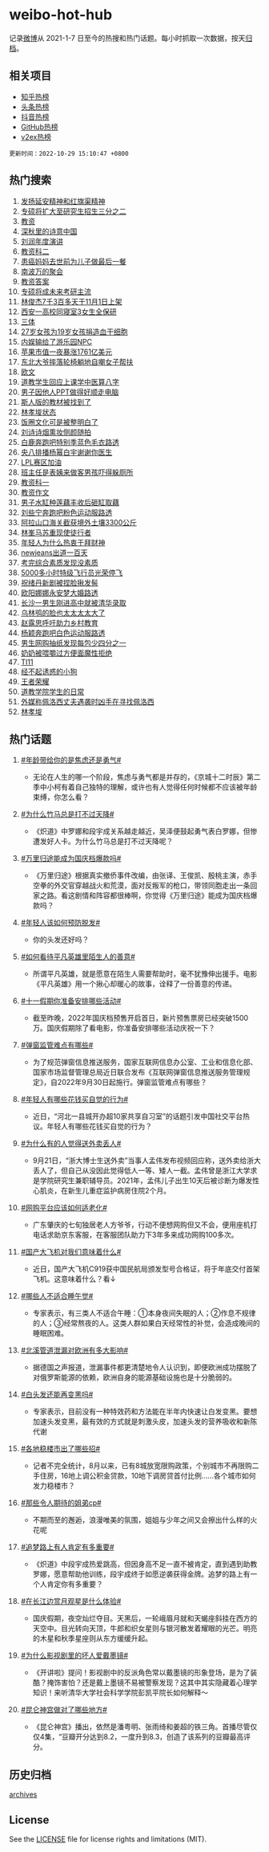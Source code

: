 # weibo-hot-hub

记录[微博](https://www.weibo.com)从 2021-1-7 日至今的热搜和热门话题。每小时抓取一次数据，按天[归档](archives)。

## 相关项目

- [知乎热榜](https://github.com/lonnyzhang423/zhihu-hot-hub)
- [头条热榜](https://github.com/lonnyzhang423/toutiao-hot-hub)
- [抖音热榜](https://github.com/lonnyzhang423/douyin-hot-hub)
- [GitHub热榜](https://github.com/lonnyzhang423/github-hot-hub)
- [v2ex热榜](https://github.com/lonnyzhang423/v2ex-hot-hub)


`更新时间：2022-10-29 15:10:47 +0800`

## 热门搜索

1. [发扬延安精神和红旗渠精神](https://m.weibo.cn/search?containerid=100103type%3D1%26t%3D10%26q%3D%23%E5%8F%91%E6%89%AC%E5%BB%B6%E5%AE%89%E7%B2%BE%E7%A5%9E%E5%92%8C%E7%BA%A2%E6%97%97%E6%B8%A0%E7%B2%BE%E7%A5%9E%23&stream_entry_id=51&isnewpage=1&extparam=seat%3D1%26pos%3D0%26c_type%3D51%26filter_type%3Drealtimehot%26cate%3D10103%26dgr%3D0%26display_time%3D1667027445%26pre_seqid%3D166702744520501617188&luicode=10000011&lfid=106003type%253D25%2526t%253D3%2526disable_hot%253D1%2526filter_type%253Drealtimehot)
1. [专硕将扩大至研究生招生三分之二](https://m.weibo.cn/search?containerid=100103type%3D1%26t%3D10%26q%3D%23%E4%B8%93%E7%A1%95%E5%B0%86%E6%89%A9%E5%A4%A7%E8%87%B3%E7%A0%94%E7%A9%B6%E7%94%9F%E6%8B%9B%E7%94%9F%E4%B8%89%E5%88%86%E4%B9%8B%E4%BA%8C%23&stream_entry_id=31&isnewpage=1&extparam=seat%3D1%26c_type%3D31%26filter_type%3Drealtimehot%26dgr%3D0%26cate%3D0%26lcate%3D5001%26pos%3D0%26q%3D%2523%25E4%25B8%2593%25E7%25A1%2595%25E5%25B0%2586%25E6%2589%25A9%25E5%25A4%25A7%25E8%2587%25B3%25E7%25A0%2594%25E7%25A9%25B6%25E7%2594%259F%25E6%258B%259B%25E7%2594%259F%25E4%25B8%2589%25E5%2588%2586%25E4%25B9%258B%25E4%25BA%258C%2523%26realpos%3D1%26flag%3D1%26band_rank%3D1%26display_time%3D1667027445%26pre_seqid%3D166702744520501617188&luicode=10000011&lfid=106003type%253D25%2526t%253D3%2526disable_hot%253D1%2526filter_type%253Drealtimehot)
1. [教资](https://m.weibo.cn/search?containerid=100103type%3D1%26t%3D10%26q%3D%23%E6%95%99%E8%B5%84%23&stream_entry_id=31&isnewpage=1&extparam=seat%3D1%26c_type%3D31%26filter_type%3Drealtimehot%26dgr%3D0%26cate%3D0%26lcate%3D5001%26pos%3D1%26q%3D%2523%25E6%2595%2599%25E8%25B5%2584%2523%26realpos%3D2%26flag%3D16%26band_rank%3D2%26display_time%3D1667027445%26pre_seqid%3D166702744520501617188&luicode=10000011&lfid=106003type%253D25%2526t%253D3%2526disable_hot%253D1%2526filter_type%253Drealtimehot)
1. [深秋里的诗意中国](https://m.weibo.cn/search?containerid=100103type%3D1%26t%3D10%26q%3D%23%E6%B7%B1%E7%A7%8B%E9%87%8C%E7%9A%84%E8%AF%97%E6%84%8F%E4%B8%AD%E5%9B%BD%23&stream_entry_id=31&isnewpage=1&extparam=seat%3D1%26c_type%3D31%26filter_type%3Drealtimehot%26dgr%3D0%26cate%3D0%26lcate%3D5001%26pos%3D2%26q%3D%2523%25E6%25B7%25B1%25E7%25A7%258B%25E9%2587%258C%25E7%259A%2584%25E8%25AF%2597%25E6%2584%258F%25E4%25B8%25AD%25E5%259B%25BD%2523%26realpos%3D3%26flag%3D1%26band_rank%3D3%26display_time%3D1667027445%26pre_seqid%3D166702744520501617188&luicode=10000011&lfid=106003type%253D25%2526t%253D3%2526disable_hot%253D1%2526filter_type%253Drealtimehot)
1. [刘润年度演讲](https://m.weibo.cn/search?containerid=100103type%3D1%26t%3D10%26q%3D%23%E5%88%98%E6%B6%A6%E5%B9%B4%E5%BA%A6%E6%BC%94%E8%AE%B2%23&stream_entry_id=31&isnewpage=1&extparam=seat%3D1%26c_type%3D31%26filter_type%3Drealtimehot%26cate%3D0%26lcate%3D5001%26adid%3D169209%26pos%3D3%26q%3D%2523%25E5%2588%2598%25E6%25B6%25A6%25E5%25B9%25B4%25E5%25BA%25A6%25E6%25BC%2594%25E8%25AE%25B2%2523%26dgr%3D0%26topic_ad%3D1%26band_rank%3D4%26display_time%3D1667027445%26pre_seqid%3D166702744520501617188&luicode=10000011&lfid=106003type%253D25%2526t%253D3%2526disable_hot%253D1%2526filter_type%253Drealtimehot)
1. [教资科二](https://m.weibo.cn/search?containerid=100103type%3D1%26t%3D10%26q%3D%E6%95%99%E8%B5%84%E7%A7%91%E4%BA%8C&stream_entry_id=31&isnewpage=1&extparam=seat%3D1%26c_type%3D31%26filter_type%3Drealtimehot%26dgr%3D0%26cate%3D0%26lcate%3D5001%26pos%3D4%26q%3D%25E6%2595%2599%25E8%25B5%2584%25E7%25A7%2591%25E4%25BA%258C%26realpos%3D4%26flag%3D1%26band_rank%3D4%26display_time%3D1667027445%26pre_seqid%3D166702744520501617188&luicode=10000011&lfid=106003type%253D25%2526t%253D3%2526disable_hot%253D1%2526filter_type%253Drealtimehot)
1. [患癌妈妈去世前为儿子做最后一餐](https://m.weibo.cn/search?containerid=100103type%3D1%26t%3D10%26q%3D%23%E6%82%A3%E7%99%8C%E5%A6%88%E5%A6%88%E5%8E%BB%E4%B8%96%E5%89%8D%E4%B8%BA%E5%84%BF%E5%AD%90%E5%81%9A%E6%9C%80%E5%90%8E%E4%B8%80%E9%A4%90%23&stream_entry_id=31&isnewpage=1&extparam=seat%3D1%26c_type%3D31%26filter_type%3Drealtimehot%26dgr%3D0%26cate%3D0%26lcate%3D5001%26pos%3D5%26q%3D%2523%25E6%2582%25A3%25E7%2599%258C%25E5%25A6%2588%25E5%25A6%2588%25E5%258E%25BB%25E4%25B8%2596%25E5%2589%258D%25E4%25B8%25BA%25E5%2584%25BF%25E5%25AD%2590%25E5%2581%259A%25E6%259C%2580%25E5%2590%258E%25E4%25B8%2580%25E9%25A4%2590%2523%26realpos%3D5%26flag%3D0%26band_rank%3D5%26display_time%3D1667027445%26pre_seqid%3D166702744520501617188&luicode=10000011&lfid=106003type%253D25%2526t%253D3%2526disable_hot%253D1%2526filter_type%253Drealtimehot)
1. [南波万的聚会](https://m.weibo.cn/search?containerid=100103type%3D1%26t%3D10%26q%3D%23%E5%8D%97%E6%B3%A2%E4%B8%87%E7%9A%84%E8%81%9A%E4%BC%9A%23&stream_entry_id=31&isnewpage=1&extparam=seat%3D1%26c_type%3D31%26filter_type%3Drealtimehot%26dgr%3D0%26cate%3D0%26lcate%3D5001%26pos%3D6%26q%3D%2523%25E5%258D%2597%25E6%25B3%25A2%25E4%25B8%2587%25E7%259A%2584%25E8%2581%259A%25E4%25BC%259A%2523%26realpos%3D6%26flag%3D16%26band_rank%3D6%26display_time%3D1667027445%26pre_seqid%3D166702744520501617188&luicode=10000011&lfid=106003type%253D25%2526t%253D3%2526disable_hot%253D1%2526filter_type%253Drealtimehot)
1. [教资答案](https://m.weibo.cn/search?containerid=100103type%3D1%26t%3D10%26q%3D%23%E6%95%99%E8%B5%84%E7%AD%94%E6%A1%88%23&stream_entry_id=31&isnewpage=1&extparam=seat%3D1%26c_type%3D31%26filter_type%3Drealtimehot%26dgr%3D0%26cate%3D0%26lcate%3D5001%26pos%3D7%26q%3D%2523%25E6%2595%2599%25E8%25B5%2584%25E7%25AD%2594%25E6%25A1%2588%2523%26realpos%3D7%26flag%3D0%26band_rank%3D7%26display_time%3D1667027445%26pre_seqid%3D166702744520501617188&luicode=10000011&lfid=106003type%253D25%2526t%253D3%2526disable_hot%253D1%2526filter_type%253Drealtimehot)
1. [专硕将成未来考研主流](https://m.weibo.cn/search?containerid=100103type%3D1%26t%3D10%26q%3D%23%E4%B8%93%E7%A1%95%E5%B0%86%E6%88%90%E6%9C%AA%E6%9D%A5%E8%80%83%E7%A0%94%E4%B8%BB%E6%B5%81%23&stream_entry_id=31&isnewpage=1&extparam=seat%3D1%26c_type%3D31%26filter_type%3Drealtimehot%26dgr%3D0%26cate%3D0%26lcate%3D5001%26pos%3D8%26q%3D%2523%25E4%25B8%2593%25E7%25A1%2595%25E5%25B0%2586%25E6%2588%2590%25E6%259C%25AA%25E6%259D%25A5%25E8%2580%2583%25E7%25A0%2594%25E4%25B8%25BB%25E6%25B5%2581%2523%26realpos%3D8%26flag%3D1%26band_rank%3D8%26display_time%3D1667027445%26pre_seqid%3D166702744520501617188&luicode=10000011&lfid=106003type%253D25%2526t%253D3%2526disable_hot%253D1%2526filter_type%253Drealtimehot)
1. [林俊杰7千3百多天于11月1日上架](https://m.weibo.cn/search?containerid=100103type%3D1%26t%3D10%26q%3D%E6%9E%97%E4%BF%8A%E6%9D%B07%E5%8D%833%E7%99%BE%E5%A4%9A%E5%A4%A9%E4%BA%8E11%E6%9C%881%E6%97%A5%E4%B8%8A%E6%9E%B6&stream_entry_id=31&isnewpage=1&extparam=seat%3D1%26c_type%3D31%26filter_type%3Drealtimehot%26dgr%3D0%26cate%3D0%26lcate%3D5001%26pos%3D9%26q%3D%25E6%259E%2597%25E4%25BF%258A%25E6%259D%25B07%25E5%258D%25833%25E7%2599%25BE%25E5%25A4%259A%25E5%25A4%25A9%25E4%25BA%258E11%25E6%259C%25881%25E6%2597%25A5%25E4%25B8%258A%25E6%259E%25B6%26realpos%3D9%26flag%3D1%26band_rank%3D9%26display_time%3D1667027445%26pre_seqid%3D166702744520501617188&luicode=10000011&lfid=106003type%253D25%2526t%253D3%2526disable_hot%253D1%2526filter_type%253Drealtimehot)
1. [西安一高校同寝室3女生全保研](https://m.weibo.cn/search?containerid=100103type%3D1%26t%3D10%26q%3D%23%E8%A5%BF%E5%AE%89%E4%B8%80%E9%AB%98%E6%A0%A1%E5%90%8C%E5%AF%9D%E5%AE%A43%E5%A5%B3%E7%94%9F%E5%85%A8%E4%BF%9D%E7%A0%94%23&stream_entry_id=31&isnewpage=1&extparam=seat%3D1%26c_type%3D31%26filter_type%3Drealtimehot%26dgr%3D0%26cate%3D0%26lcate%3D5001%26pos%3D10%26q%3D%2523%25E8%25A5%25BF%25E5%25AE%2589%25E4%25B8%2580%25E9%25AB%2598%25E6%25A0%25A1%25E5%2590%258C%25E5%25AF%259D%25E5%25AE%25A43%25E5%25A5%25B3%25E7%2594%259F%25E5%2585%25A8%25E4%25BF%259D%25E7%25A0%2594%2523%26realpos%3D10%26flag%3D1%26band_rank%3D10%26display_time%3D1667027445%26pre_seqid%3D166702744520501617188&luicode=10000011&lfid=106003type%253D25%2526t%253D3%2526disable_hot%253D1%2526filter_type%253Drealtimehot)
1. [三体](https://m.weibo.cn/search?containerid=100103type%3D1%26t%3D10%26q%3D%E4%B8%89%E4%BD%93&stream_entry_id=31&isnewpage=1&extparam=seat%3D1%26c_type%3D31%26filter_type%3Drealtimehot%26dgr%3D0%26cate%3D0%26lcate%3D5001%26pos%3D11%26q%3D%25E4%25B8%2589%25E4%25BD%2593%26realpos%3D11%26flag%3D0%26band_rank%3D11%26display_time%3D1667027445%26pre_seqid%3D166702744520501617188&luicode=10000011&lfid=106003type%253D25%2526t%253D3%2526disable_hot%253D1%2526filter_type%253Drealtimehot)
1. [27岁女孩为19岁女孩捐造血干细胞](https://m.weibo.cn/search?containerid=100103type%3D1%26t%3D10%26q%3D%2327%E5%B2%81%E5%A5%B3%E5%AD%A9%E4%B8%BA19%E5%B2%81%E5%A5%B3%E5%AD%A9%E6%8D%90%E9%80%A0%E8%A1%80%E5%B9%B2%E7%BB%86%E8%83%9E%23&stream_entry_id=31&isnewpage=1&extparam=seat%3D1%26c_type%3D31%26filter_type%3Drealtimehot%26dgr%3D0%26cate%3D0%26lcate%3D5001%26pos%3D12%26q%3D%252327%25E5%25B2%2581%25E5%25A5%25B3%25E5%25AD%25A9%25E4%25B8%25BA19%25E5%25B2%2581%25E5%25A5%25B3%25E5%25AD%25A9%25E6%258D%2590%25E9%2580%25A0%25E8%25A1%2580%25E5%25B9%25B2%25E7%25BB%2586%25E8%2583%259E%2523%26realpos%3D12%26flag%3D0%26band_rank%3D12%26display_time%3D1667027445%26pre_seqid%3D166702744520501617188&luicode=10000011&lfid=106003type%253D25%2526t%253D3%2526disable_hot%253D1%2526filter_type%253Drealtimehot)
1. [内娱输给了游乐园NPC](https://m.weibo.cn/search?containerid=100103type%3D1%26t%3D10%26q%3D%23%E5%86%85%E5%A8%B1%E8%BE%93%E7%BB%99%E4%BA%86%E6%B8%B8%E4%B9%90%E5%9B%ADNPC%23&stream_entry_id=31&isnewpage=1&extparam=seat%3D1%26c_type%3D31%26filter_type%3Drealtimehot%26dgr%3D0%26cate%3D0%26lcate%3D5001%26pos%3D13%26q%3D%2523%25E5%2586%2585%25E5%25A8%25B1%25E8%25BE%2593%25E7%25BB%2599%25E4%25BA%2586%25E6%25B8%25B8%25E4%25B9%2590%25E5%259B%25ADNPC%2523%26realpos%3D13%26flag%3D0%26band_rank%3D13%26display_time%3D1667027445%26pre_seqid%3D166702744520501617188&luicode=10000011&lfid=106003type%253D25%2526t%253D3%2526disable_hot%253D1%2526filter_type%253Drealtimehot)
1. [苹果市值一夜暴涨1761亿美元](https://m.weibo.cn/search?containerid=100103type%3D1%26t%3D10%26q%3D%23%E8%8B%B9%E6%9E%9C%E5%B8%82%E5%80%BC%E4%B8%80%E5%A4%9C%E6%9A%B4%E6%B6%A81761%E4%BA%BF%E7%BE%8E%E5%85%83%23&stream_entry_id=31&isnewpage=1&extparam=seat%3D1%26c_type%3D31%26filter_type%3Drealtimehot%26dgr%3D0%26cate%3D0%26lcate%3D5001%26pos%3D14%26q%3D%2523%25E8%258B%25B9%25E6%259E%259C%25E5%25B8%2582%25E5%2580%25BC%25E4%25B8%2580%25E5%25A4%259C%25E6%259A%25B4%25E6%25B6%25A81761%25E4%25BA%25BF%25E7%25BE%258E%25E5%2585%2583%2523%26realpos%3D14%26flag%3D0%26band_rank%3D14%26display_time%3D1667027445%26pre_seqid%3D166702744520501617188&luicode=10000011&lfid=106003type%253D25%2526t%253D3%2526disable_hot%253D1%2526filter_type%253Drealtimehot)
1. [东北大爷摔落轮椅躺地自嘲女子帮扶](https://m.weibo.cn/search?containerid=100103type%3D1%26t%3D10%26q%3D%23%E4%B8%9C%E5%8C%97%E5%A4%A7%E7%88%B7%E6%91%94%E8%90%BD%E8%BD%AE%E6%A4%85%E8%BA%BA%E5%9C%B0%E8%87%AA%E5%98%B2%E5%A5%B3%E5%AD%90%E5%B8%AE%E6%89%B6%23&stream_entry_id=31&isnewpage=1&extparam=seat%3D1%26c_type%3D31%26filter_type%3Drealtimehot%26dgr%3D0%26cate%3D0%26lcate%3D5001%26pos%3D15%26q%3D%2523%25E4%25B8%259C%25E5%258C%2597%25E5%25A4%25A7%25E7%2588%25B7%25E6%2591%2594%25E8%2590%25BD%25E8%25BD%25AE%25E6%25A4%2585%25E8%25BA%25BA%25E5%259C%25B0%25E8%2587%25AA%25E5%2598%25B2%25E5%25A5%25B3%25E5%25AD%2590%25E5%25B8%25AE%25E6%2589%25B6%2523%26realpos%3D15%26flag%3D0%26band_rank%3D15%26display_time%3D1667027445%26pre_seqid%3D166702744520501617188&luicode=10000011&lfid=106003type%253D25%2526t%253D3%2526disable_hot%253D1%2526filter_type%253Drealtimehot)
1. [欧文](https://m.weibo.cn/search?containerid=100103type%3D1%26t%3D10%26q%3D%E6%AC%A7%E6%96%87&stream_entry_id=31&isnewpage=1&extparam=seat%3D1%26c_type%3D31%26filter_type%3Drealtimehot%26dgr%3D0%26cate%3D0%26lcate%3D5001%26pos%3D16%26q%3D%25E6%25AC%25A7%25E6%2596%2587%26realpos%3D16%26flag%3D0%26band_rank%3D16%26display_time%3D1667027445%26pre_seqid%3D166702744520501617188&luicode=10000011&lfid=106003type%253D25%2526t%253D3%2526disable_hot%253D1%2526filter_type%253Drealtimehot)
1. [道教学生回应上课学中医算八字](https://m.weibo.cn/search?containerid=100103type%3D1%26t%3D10%26q%3D%23%E9%81%93%E6%95%99%E5%AD%A6%E7%94%9F%E5%9B%9E%E5%BA%94%E4%B8%8A%E8%AF%BE%E5%AD%A6%E4%B8%AD%E5%8C%BB%E7%AE%97%E5%85%AB%E5%AD%97%23&stream_entry_id=31&isnewpage=1&extparam=seat%3D1%26c_type%3D31%26filter_type%3Drealtimehot%26dgr%3D0%26cate%3D0%26lcate%3D5001%26pos%3D17%26q%3D%2523%25E9%2581%2593%25E6%2595%2599%25E5%25AD%25A6%25E7%2594%259F%25E5%259B%259E%25E5%25BA%2594%25E4%25B8%258A%25E8%25AF%25BE%25E5%25AD%25A6%25E4%25B8%25AD%25E5%258C%25BB%25E7%25AE%2597%25E5%2585%25AB%25E5%25AD%2597%2523%26realpos%3D17%26flag%3D1%26band_rank%3D17%26display_time%3D1667027445%26pre_seqid%3D166702744520501617188&luicode=10000011&lfid=106003type%253D25%2526t%253D3%2526disable_hot%253D1%2526filter_type%253Drealtimehot)
1. [男子因他人PPT做得好顺走电脑](https://m.weibo.cn/search?containerid=100103type%3D1%26t%3D10%26q%3D%23%E7%94%B7%E5%AD%90%E5%9B%A0%E4%BB%96%E4%BA%BAPPT%E5%81%9A%E5%BE%97%E5%A5%BD%E9%A1%BA%E8%B5%B0%E7%94%B5%E8%84%91%23&stream_entry_id=31&isnewpage=1&extparam=seat%3D1%26c_type%3D31%26filter_type%3Drealtimehot%26dgr%3D0%26cate%3D0%26lcate%3D5001%26pos%3D18%26q%3D%2523%25E7%2594%25B7%25E5%25AD%2590%25E5%259B%25A0%25E4%25BB%2596%25E4%25BA%25BAPPT%25E5%2581%259A%25E5%25BE%2597%25E5%25A5%25BD%25E9%25A1%25BA%25E8%25B5%25B0%25E7%2594%25B5%25E8%2584%2591%2523%26realpos%3D18%26flag%3D0%26band_rank%3D18%26display_time%3D1667027445%26pre_seqid%3D166702744520501617188&luicode=10000011&lfid=106003type%253D25%2526t%253D3%2526disable_hot%253D1%2526filter_type%253Drealtimehot)
1. [斯人版的教材被找到了](https://m.weibo.cn/search?containerid=100103type%3D1%26t%3D10%26q%3D%23%E6%96%AF%E4%BA%BA%E7%89%88%E7%9A%84%E6%95%99%E6%9D%90%E8%A2%AB%E6%89%BE%E5%88%B0%E4%BA%86%23&stream_entry_id=31&isnewpage=1&extparam=seat%3D1%26c_type%3D31%26filter_type%3Drealtimehot%26dgr%3D0%26cate%3D0%26lcate%3D5001%26pos%3D19%26q%3D%2523%25E6%2596%25AF%25E4%25BA%25BA%25E7%2589%2588%25E7%259A%2584%25E6%2595%2599%25E6%259D%2590%25E8%25A2%25AB%25E6%2589%25BE%25E5%2588%25B0%25E4%25BA%2586%2523%26realpos%3D19%26flag%3D1%26band_rank%3D19%26display_time%3D1667027445%26pre_seqid%3D166702744520501617188&luicode=10000011&lfid=106003type%253D25%2526t%253D3%2526disable_hot%253D1%2526filter_type%253Drealtimehot)
1. [林孝埈状态](https://m.weibo.cn/search?containerid=100103type%3D1%26t%3D10%26q%3D%23%E6%9E%97%E5%AD%9D%E5%9F%88%E7%8A%B6%E6%80%81%23&stream_entry_id=31&isnewpage=1&extparam=seat%3D1%26c_type%3D31%26filter_type%3Drealtimehot%26dgr%3D0%26cate%3D0%26lcate%3D5001%26pos%3D20%26q%3D%2523%25E6%259E%2597%25E5%25AD%259D%25E5%259F%2588%25E7%258A%25B6%25E6%2580%2581%2523%26realpos%3D20%26flag%3D0%26band_rank%3D20%26display_time%3D1667027445%26pre_seqid%3D166702744520501617188&luicode=10000011&lfid=106003type%253D25%2526t%253D3%2526disable_hot%253D1%2526filter_type%253Drealtimehot)
1. [饭圈文化可是被整明白了](https://m.weibo.cn/search?containerid=100103type%3D1%26t%3D10%26q%3D%23%E9%A5%AD%E5%9C%88%E6%96%87%E5%8C%96%E5%8F%AF%E6%98%AF%E8%A2%AB%E6%95%B4%E6%98%8E%E7%99%BD%E4%BA%86%23&stream_entry_id=31&isnewpage=1&extparam=seat%3D1%26c_type%3D31%26filter_type%3Drealtimehot%26dgr%3D0%26cate%3D0%26lcate%3D5001%26pos%3D21%26q%3D%2523%25E9%25A5%25AD%25E5%259C%2588%25E6%2596%2587%25E5%258C%2596%25E5%258F%25AF%25E6%2598%25AF%25E8%25A2%25AB%25E6%2595%25B4%25E6%2598%258E%25E7%2599%25BD%25E4%25BA%2586%2523%26realpos%3D21%26flag%3D0%26band_rank%3D21%26display_time%3D1667027445%26pre_seqid%3D166702744520501617188&luicode=10000011&lfid=106003type%253D25%2526t%253D3%2526disable_hot%253D1%2526filter_type%253Drealtimehot)
1. [刘诗诗烟熏妆侧颜随拍](https://m.weibo.cn/search?containerid=100103type%3D1%26t%3D10%26q%3D%23%E5%88%98%E8%AF%97%E8%AF%97%E7%83%9F%E7%86%8F%E5%A6%86%E4%BE%A7%E9%A2%9C%E9%9A%8F%E6%8B%8D%23&stream_entry_id=31&isnewpage=1&extparam=seat%3D1%26c_type%3D31%26filter_type%3Drealtimehot%26dgr%3D0%26cate%3D0%26lcate%3D5001%26pos%3D22%26q%3D%2523%25E5%2588%2598%25E8%25AF%2597%25E8%25AF%2597%25E7%2583%259F%25E7%2586%258F%25E5%25A6%2586%25E4%25BE%25A7%25E9%25A2%259C%25E9%259A%258F%25E6%258B%258D%2523%26realpos%3D22%26flag%3D1%26band_rank%3D22%26display_time%3D1667027445%26pre_seqid%3D166702744520501617188&luicode=10000011&lfid=106003type%253D25%2526t%253D3%2526disable_hot%253D1%2526filter_type%253Drealtimehot)
1. [白鹿奔跑吧特别季蓝色毛衣路透](https://m.weibo.cn/search?containerid=100103type%3D1%26t%3D10%26q%3D%23%E7%99%BD%E9%B9%BF%E5%A5%94%E8%B7%91%E5%90%A7%E7%89%B9%E5%88%AB%E5%AD%A3%E8%93%9D%E8%89%B2%E6%AF%9B%E8%A1%A3%E8%B7%AF%E9%80%8F%23&stream_entry_id=31&isnewpage=1&extparam=seat%3D1%26c_type%3D31%26filter_type%3Drealtimehot%26dgr%3D0%26cate%3D0%26lcate%3D5001%26pos%3D23%26q%3D%2523%25E7%2599%25BD%25E9%25B9%25BF%25E5%25A5%2594%25E8%25B7%2591%25E5%2590%25A7%25E7%2589%25B9%25E5%2588%25AB%25E5%25AD%25A3%25E8%2593%259D%25E8%2589%25B2%25E6%25AF%259B%25E8%25A1%25A3%25E8%25B7%25AF%25E9%2580%258F%2523%26realpos%3D23%26flag%3D1%26band_rank%3D23%26display_time%3D1667027445%26pre_seqid%3D166702744520501617188&luicode=10000011&lfid=106003type%253D25%2526t%253D3%2526disable_hot%253D1%2526filter_type%253Drealtimehot)
1. [央八排播杨幂白宇谢谢你医生](https://m.weibo.cn/search?containerid=100103type%3D1%26t%3D10%26q%3D%23%E5%A4%AE%E5%85%AB%E6%8E%92%E6%92%AD%E6%9D%A8%E5%B9%82%E7%99%BD%E5%AE%87%E8%B0%A2%E8%B0%A2%E4%BD%A0%E5%8C%BB%E7%94%9F%23&stream_entry_id=31&isnewpage=1&extparam=seat%3D1%26c_type%3D31%26filter_type%3Drealtimehot%26dgr%3D0%26cate%3D0%26lcate%3D5001%26pos%3D24%26q%3D%2523%25E5%25A4%25AE%25E5%2585%25AB%25E6%258E%2592%25E6%2592%25AD%25E6%259D%25A8%25E5%25B9%2582%25E7%2599%25BD%25E5%25AE%2587%25E8%25B0%25A2%25E8%25B0%25A2%25E4%25BD%25A0%25E5%258C%25BB%25E7%2594%259F%2523%26realpos%3D24%26flag%3D0%26band_rank%3D24%26display_time%3D1667027445%26pre_seqid%3D166702744520501617188&luicode=10000011&lfid=106003type%253D25%2526t%253D3%2526disable_hot%253D1%2526filter_type%253Drealtimehot)
1. [LPL赛区加油](https://m.weibo.cn/search?containerid=100103type%3D1%26t%3D10%26q%3D%23LPL%E8%B5%9B%E5%8C%BA%E5%8A%A0%E6%B2%B9%23&stream_entry_id=31&isnewpage=1&extparam=seat%3D1%26c_type%3D31%26filter_type%3Drealtimehot%26dgr%3D0%26cate%3D0%26lcate%3D5001%26pos%3D25%26q%3D%2523LPL%25E8%25B5%259B%25E5%258C%25BA%25E5%258A%25A0%25E6%25B2%25B9%2523%26realpos%3D25%26flag%3D1%26band_rank%3D25%26display_time%3D1667027445%26pre_seqid%3D166702744520501617188&luicode=10000011&lfid=106003type%253D25%2526t%253D3%2526disable_hot%253D1%2526filter_type%253Drealtimehot)
1. [班主任是表姨来做客男孩吓得躲厕所](https://m.weibo.cn/search?containerid=100103type%3D1%26t%3D10%26q%3D%23%E7%8F%AD%E4%B8%BB%E4%BB%BB%E6%98%AF%E8%A1%A8%E5%A7%A8%E6%9D%A5%E5%81%9A%E5%AE%A2%E7%94%B7%E5%AD%A9%E5%90%93%E5%BE%97%E8%BA%B2%E5%8E%95%E6%89%80%23&stream_entry_id=31&isnewpage=1&extparam=seat%3D1%26c_type%3D31%26filter_type%3Drealtimehot%26dgr%3D0%26cate%3D0%26lcate%3D5001%26pos%3D26%26q%3D%2523%25E7%258F%25AD%25E4%25B8%25BB%25E4%25BB%25BB%25E6%2598%25AF%25E8%25A1%25A8%25E5%25A7%25A8%25E6%259D%25A5%25E5%2581%259A%25E5%25AE%25A2%25E7%2594%25B7%25E5%25AD%25A9%25E5%2590%2593%25E5%25BE%2597%25E8%25BA%25B2%25E5%258E%2595%25E6%2589%2580%2523%26realpos%3D26%26flag%3D0%26band_rank%3D26%26display_time%3D1667027445%26pre_seqid%3D166702744520501617188&luicode=10000011&lfid=106003type%253D25%2526t%253D3%2526disable_hot%253D1%2526filter_type%253Drealtimehot)
1. [教资科一](https://m.weibo.cn/search?containerid=100103type%3D1%26t%3D10%26q%3D%E6%95%99%E8%B5%84%E7%A7%91%E4%B8%80&stream_entry_id=31&isnewpage=1&extparam=seat%3D1%26c_type%3D31%26filter_type%3Drealtimehot%26dgr%3D0%26cate%3D0%26lcate%3D5001%26pos%3D27%26q%3D%25E6%2595%2599%25E8%25B5%2584%25E7%25A7%2591%25E4%25B8%2580%26realpos%3D27%26flag%3D0%26band_rank%3D27%26display_time%3D1667027445%26pre_seqid%3D166702744520501617188&luicode=10000011&lfid=106003type%253D25%2526t%253D3%2526disable_hot%253D1%2526filter_type%253Drealtimehot)
1. [教资作文](https://m.weibo.cn/search?containerid=100103type%3D1%26t%3D10%26q%3D%23%E6%95%99%E8%B5%84%E4%BD%9C%E6%96%87%23&stream_entry_id=31&isnewpage=1&extparam=seat%3D1%26c_type%3D31%26filter_type%3Drealtimehot%26dgr%3D0%26cate%3D0%26lcate%3D5001%26pos%3D28%26q%3D%2523%25E6%2595%2599%25E8%25B5%2584%25E4%25BD%259C%25E6%2596%2587%2523%26realpos%3D28%26flag%3D0%26band_rank%3D28%26display_time%3D1667027445%26pre_seqid%3D166702744520501617188&luicode=10000011&lfid=106003type%253D25%2526t%253D3%2526disable_hot%253D1%2526filter_type%253Drealtimehot)
1. [男子水缸种莲藕丰收后砸缸取藕](https://m.weibo.cn/search?containerid=100103type%3D1%26t%3D10%26q%3D%23%E7%94%B7%E5%AD%90%E6%B0%B4%E7%BC%B8%E7%A7%8D%E8%8E%B2%E8%97%95%E4%B8%B0%E6%94%B6%E5%90%8E%E7%A0%B8%E7%BC%B8%E5%8F%96%E8%97%95%23&stream_entry_id=31&isnewpage=1&extparam=seat%3D1%26c_type%3D31%26filter_type%3Drealtimehot%26dgr%3D0%26cate%3D0%26lcate%3D5001%26pos%3D29%26q%3D%2523%25E7%2594%25B7%25E5%25AD%2590%25E6%25B0%25B4%25E7%25BC%25B8%25E7%25A7%258D%25E8%258E%25B2%25E8%2597%2595%25E4%25B8%25B0%25E6%2594%25B6%25E5%2590%258E%25E7%25A0%25B8%25E7%25BC%25B8%25E5%258F%2596%25E8%2597%2595%2523%26realpos%3D29%26flag%3D0%26band_rank%3D29%26display_time%3D1667027445%26pre_seqid%3D166702744520501617188&luicode=10000011&lfid=106003type%253D25%2526t%253D3%2526disable_hot%253D1%2526filter_type%253Drealtimehot)
1. [刘些宁奔跑吧粉色运动服路透](https://m.weibo.cn/search?containerid=100103type%3D1%26t%3D10%26q%3D%23%E5%88%98%E4%BA%9B%E5%AE%81%E5%A5%94%E8%B7%91%E5%90%A7%E7%B2%89%E8%89%B2%E8%BF%90%E5%8A%A8%E6%9C%8D%E8%B7%AF%E9%80%8F%23&stream_entry_id=31&isnewpage=1&extparam=seat%3D1%26c_type%3D31%26filter_type%3Drealtimehot%26dgr%3D0%26cate%3D0%26lcate%3D5001%26pos%3D30%26q%3D%2523%25E5%2588%2598%25E4%25BA%259B%25E5%25AE%2581%25E5%25A5%2594%25E8%25B7%2591%25E5%2590%25A7%25E7%25B2%2589%25E8%2589%25B2%25E8%25BF%2590%25E5%258A%25A8%25E6%259C%258D%25E8%25B7%25AF%25E9%2580%258F%2523%26realpos%3D30%26flag%3D1%26band_rank%3D30%26display_time%3D1667027445%26pre_seqid%3D166702744520501617188&luicode=10000011&lfid=106003type%253D25%2526t%253D3%2526disable_hot%253D1%2526filter_type%253Drealtimehot)
1. [阿拉山口海关截获境外土壤3300公斤](https://m.weibo.cn/search?containerid=100103type%3D1%26t%3D10%26q%3D%23%E9%98%BF%E6%8B%89%E5%B1%B1%E5%8F%A3%E6%B5%B7%E5%85%B3%E6%88%AA%E8%8E%B7%E5%A2%83%E5%A4%96%E5%9C%9F%E5%A3%A43300%E5%85%AC%E6%96%A4%23&stream_entry_id=31&isnewpage=1&extparam=seat%3D1%26c_type%3D31%26filter_type%3Drealtimehot%26dgr%3D0%26cate%3D0%26lcate%3D5001%26pos%3D31%26q%3D%2523%25E9%2598%25BF%25E6%258B%2589%25E5%25B1%25B1%25E5%258F%25A3%25E6%25B5%25B7%25E5%2585%25B3%25E6%2588%25AA%25E8%258E%25B7%25E5%25A2%2583%25E5%25A4%2596%25E5%259C%259F%25E5%25A3%25A43300%25E5%2585%25AC%25E6%2596%25A4%2523%26realpos%3D31%26flag%3D1%26band_rank%3D31%26display_time%3D1667027445%26pre_seqid%3D166702744520501617188&luicode=10000011&lfid=106003type%253D25%2526t%253D3%2526disable_hot%253D1%2526filter_type%253Drealtimehot)
1. [林峯马苏重现使徒行者](https://m.weibo.cn/search?containerid=100103type%3D1%26t%3D10%26q%3D%23%E6%9E%97%E5%B3%AF%E9%A9%AC%E8%8B%8F%E9%87%8D%E7%8E%B0%E4%BD%BF%E5%BE%92%E8%A1%8C%E8%80%85%23&stream_entry_id=31&isnewpage=1&extparam=seat%3D1%26c_type%3D31%26filter_type%3Drealtimehot%26dgr%3D0%26cate%3D0%26lcate%3D5001%26pos%3D32%26q%3D%2523%25E6%259E%2597%25E5%25B3%25AF%25E9%25A9%25AC%25E8%258B%258F%25E9%2587%258D%25E7%258E%25B0%25E4%25BD%25BF%25E5%25BE%2592%25E8%25A1%258C%25E8%2580%2585%2523%26realpos%3D32%26flag%3D1%26band_rank%3D32%26display_time%3D1667027445%26pre_seqid%3D166702744520501617188&luicode=10000011&lfid=106003type%253D25%2526t%253D3%2526disable_hot%253D1%2526filter_type%253Drealtimehot)
1. [年轻人为什么热衷于拜财神](https://m.weibo.cn/search?containerid=100103type%3D1%26t%3D10%26q%3D%23%E5%B9%B4%E8%BD%BB%E4%BA%BA%E4%B8%BA%E4%BB%80%E4%B9%88%E7%83%AD%E8%A1%B7%E4%BA%8E%E6%8B%9C%E8%B4%A2%E7%A5%9E%23&stream_entry_id=31&isnewpage=1&extparam=seat%3D1%26c_type%3D31%26filter_type%3Drealtimehot%26dgr%3D0%26cate%3D0%26lcate%3D5001%26pos%3D33%26q%3D%2523%25E5%25B9%25B4%25E8%25BD%25BB%25E4%25BA%25BA%25E4%25B8%25BA%25E4%25BB%2580%25E4%25B9%2588%25E7%2583%25AD%25E8%25A1%25B7%25E4%25BA%258E%25E6%258B%259C%25E8%25B4%25A2%25E7%25A5%259E%2523%26realpos%3D33%26flag%3D0%26band_rank%3D33%26display_time%3D1667027445%26pre_seqid%3D166702744520501617188&luicode=10000011&lfid=106003type%253D25%2526t%253D3%2526disable_hot%253D1%2526filter_type%253Drealtimehot)
1. [newjeans出道一百天](https://m.weibo.cn/search?containerid=100103type%3D1%26t%3D10%26q%3D%23newjeans%E5%87%BA%E9%81%93%E4%B8%80%E7%99%BE%E5%A4%A9%23&stream_entry_id=31&isnewpage=1&extparam=seat%3D1%26c_type%3D31%26filter_type%3Drealtimehot%26dgr%3D0%26cate%3D0%26lcate%3D5001%26pos%3D34%26q%3D%2523newjeans%25E5%2587%25BA%25E9%2581%2593%25E4%25B8%2580%25E7%2599%25BE%25E5%25A4%25A9%2523%26realpos%3D34%26flag%3D0%26band_rank%3D34%26display_time%3D1667027445%26pre_seqid%3D166702744520501617188&luicode=10000011&lfid=106003type%253D25%2526t%253D3%2526disable_hot%253D1%2526filter_type%253Drealtimehot)
1. [考完综合素质发现没素质](https://m.weibo.cn/search?containerid=100103type%3D1%26t%3D10%26q%3D%23%E8%80%83%E5%AE%8C%E7%BB%BC%E5%90%88%E7%B4%A0%E8%B4%A8%E5%8F%91%E7%8E%B0%E6%B2%A1%E7%B4%A0%E8%B4%A8%23&stream_entry_id=31&isnewpage=1&extparam=seat%3D1%26c_type%3D31%26filter_type%3Drealtimehot%26dgr%3D0%26cate%3D0%26lcate%3D5001%26pos%3D35%26q%3D%2523%25E8%2580%2583%25E5%25AE%258C%25E7%25BB%25BC%25E5%2590%2588%25E7%25B4%25A0%25E8%25B4%25A8%25E5%258F%2591%25E7%258E%25B0%25E6%25B2%25A1%25E7%25B4%25A0%25E8%25B4%25A8%2523%26realpos%3D35%26flag%3D1%26band_rank%3D35%26display_time%3D1667027445%26pre_seqid%3D166702744520501617188&luicode=10000011&lfid=106003type%253D25%2526t%253D3%2526disable_hot%253D1%2526filter_type%253Drealtimehot)
1. [5000多小时特级飞行员光荣停飞](https://m.weibo.cn/search?containerid=100103type%3D1%26t%3D10%26q%3D%235000%E5%A4%9A%E5%B0%8F%E6%97%B6%E7%89%B9%E7%BA%A7%E9%A3%9E%E8%A1%8C%E5%91%98%E5%85%89%E8%8D%A3%E5%81%9C%E9%A3%9E%23&stream_entry_id=31&isnewpage=1&extparam=seat%3D1%26c_type%3D31%26filter_type%3Drealtimehot%26dgr%3D0%26cate%3D0%26lcate%3D5001%26pos%3D36%26q%3D%25235000%25E5%25A4%259A%25E5%25B0%258F%25E6%2597%25B6%25E7%2589%25B9%25E7%25BA%25A7%25E9%25A3%259E%25E8%25A1%258C%25E5%2591%2598%25E5%2585%2589%25E8%258D%25A3%25E5%2581%259C%25E9%25A3%259E%2523%26realpos%3D36%26flag%3D0%26band_rank%3D36%26display_time%3D1667027445%26pre_seqid%3D166702744520501617188&luicode=10000011&lfid=106003type%253D25%2526t%253D3%2526disable_hot%253D1%2526filter_type%253Drealtimehot)
1. [祝绪丹新剧被捏脸揪发髻](https://m.weibo.cn/search?containerid=100103type%3D1%26t%3D10%26q%3D%23%E7%A5%9D%E7%BB%AA%E4%B8%B9%E6%96%B0%E5%89%A7%E8%A2%AB%E6%8D%8F%E8%84%B8%E6%8F%AA%E5%8F%91%E9%AB%BB%23&stream_entry_id=31&isnewpage=1&extparam=seat%3D1%26c_type%3D31%26filter_type%3Drealtimehot%26dgr%3D0%26cate%3D0%26lcate%3D5001%26pos%3D37%26q%3D%2523%25E7%25A5%259D%25E7%25BB%25AA%25E4%25B8%25B9%25E6%2596%25B0%25E5%2589%25A7%25E8%25A2%25AB%25E6%258D%258F%25E8%2584%25B8%25E6%258F%25AA%25E5%258F%2591%25E9%25AB%25BB%2523%26realpos%3D37%26flag%3D0%26band_rank%3D37%26display_time%3D1667027445%26pre_seqid%3D166702744520501617188&luicode=10000011&lfid=106003type%253D25%2526t%253D3%2526disable_hot%253D1%2526filter_type%253Drealtimehot)
1. [欧阳娜娜永安梦大婚路透](https://m.weibo.cn/search?containerid=100103type%3D1%26t%3D10%26q%3D%23%E6%AC%A7%E9%98%B3%E5%A8%9C%E5%A8%9C%E6%B0%B8%E5%AE%89%E6%A2%A6%E5%A4%A7%E5%A9%9A%E8%B7%AF%E9%80%8F%23&stream_entry_id=31&isnewpage=1&extparam=seat%3D1%26c_type%3D31%26filter_type%3Drealtimehot%26dgr%3D0%26cate%3D0%26lcate%3D5001%26pos%3D38%26q%3D%2523%25E6%25AC%25A7%25E9%2598%25B3%25E5%25A8%259C%25E5%25A8%259C%25E6%25B0%25B8%25E5%25AE%2589%25E6%25A2%25A6%25E5%25A4%25A7%25E5%25A9%259A%25E8%25B7%25AF%25E9%2580%258F%2523%26realpos%3D38%26flag%3D0%26band_rank%3D38%26display_time%3D1667027445%26pre_seqid%3D166702744520501617188&luicode=10000011&lfid=106003type%253D25%2526t%253D3%2526disable_hot%253D1%2526filter_type%253Drealtimehot)
1. [长沙一男生刚进高中就被清华录取](https://m.weibo.cn/search?containerid=100103type%3D1%26t%3D10%26q%3D%23%E9%95%BF%E6%B2%99%E4%B8%80%E7%94%B7%E7%94%9F%E5%88%9A%E8%BF%9B%E9%AB%98%E4%B8%AD%E5%B0%B1%E8%A2%AB%E6%B8%85%E5%8D%8E%E5%BD%95%E5%8F%96%23&stream_entry_id=31&isnewpage=1&extparam=seat%3D1%26c_type%3D31%26filter_type%3Drealtimehot%26dgr%3D0%26cate%3D0%26lcate%3D5001%26pos%3D39%26q%3D%2523%25E9%2595%25BF%25E6%25B2%2599%25E4%25B8%2580%25E7%2594%25B7%25E7%2594%259F%25E5%2588%259A%25E8%25BF%259B%25E9%25AB%2598%25E4%25B8%25AD%25E5%25B0%25B1%25E8%25A2%25AB%25E6%25B8%2585%25E5%258D%258E%25E5%25BD%2595%25E5%258F%2596%2523%26realpos%3D39%26flag%3D0%26band_rank%3D39%26display_time%3D1667027445%26pre_seqid%3D166702744520501617188&luicode=10000011&lfid=106003type%253D25%2526t%253D3%2526disable_hot%253D1%2526filter_type%253Drealtimehot)
1. [乌林鸮的脸也太太太太大了](https://m.weibo.cn/search?containerid=100103type%3D1%26t%3D10%26q%3D%23%E4%B9%8C%E6%9E%97%E9%B8%AE%E7%9A%84%E8%84%B8%E4%B9%9F%E5%A4%AA%E5%A4%AA%E5%A4%AA%E5%A4%AA%E5%A4%A7%E4%BA%86%23&stream_entry_id=31&isnewpage=1&extparam=seat%3D1%26c_type%3D31%26filter_type%3Drealtimehot%26dgr%3D0%26cate%3D0%26lcate%3D5001%26pos%3D40%26q%3D%2523%25E4%25B9%258C%25E6%259E%2597%25E9%25B8%25AE%25E7%259A%2584%25E8%2584%25B8%25E4%25B9%259F%25E5%25A4%25AA%25E5%25A4%25AA%25E5%25A4%25AA%25E5%25A4%25AA%25E5%25A4%25A7%25E4%25BA%2586%2523%26realpos%3D40%26flag%3D0%26band_rank%3D40%26display_time%3D1667027445%26pre_seqid%3D166702744520501617188&luicode=10000011&lfid=106003type%253D25%2526t%253D3%2526disable_hot%253D1%2526filter_type%253Drealtimehot)
1. [赵露思呼吁助力乡村教育](https://m.weibo.cn/search?containerid=100103type%3D1%26t%3D10%26q%3D%23%E8%B5%B5%E9%9C%B2%E6%80%9D%E5%91%BC%E5%90%81%E5%8A%A9%E5%8A%9B%E4%B9%A1%E6%9D%91%E6%95%99%E8%82%B2%23&stream_entry_id=31&isnewpage=1&extparam=seat%3D1%26c_type%3D31%26filter_type%3Drealtimehot%26dgr%3D0%26cate%3D0%26lcate%3D5001%26pos%3D41%26q%3D%2523%25E8%25B5%25B5%25E9%259C%25B2%25E6%2580%259D%25E5%2591%25BC%25E5%2590%2581%25E5%258A%25A9%25E5%258A%259B%25E4%25B9%25A1%25E6%259D%2591%25E6%2595%2599%25E8%2582%25B2%2523%26realpos%3D41%26flag%3D0%26band_rank%3D41%26display_time%3D1667027445%26pre_seqid%3D166702744520501617188&luicode=10000011&lfid=106003type%253D25%2526t%253D3%2526disable_hot%253D1%2526filter_type%253Drealtimehot)
1. [杨颖奔跑吧白色运动服路透](https://m.weibo.cn/search?containerid=100103type%3D1%26t%3D10%26q%3D%23%E6%9D%A8%E9%A2%96%E5%A5%94%E8%B7%91%E5%90%A7%E7%99%BD%E8%89%B2%E8%BF%90%E5%8A%A8%E6%9C%8D%E8%B7%AF%E9%80%8F%23&stream_entry_id=31&isnewpage=1&extparam=seat%3D1%26c_type%3D31%26filter_type%3Drealtimehot%26dgr%3D0%26cate%3D0%26lcate%3D5001%26pos%3D42%26q%3D%2523%25E6%259D%25A8%25E9%25A2%2596%25E5%25A5%2594%25E8%25B7%2591%25E5%2590%25A7%25E7%2599%25BD%25E8%2589%25B2%25E8%25BF%2590%25E5%258A%25A8%25E6%259C%258D%25E8%25B7%25AF%25E9%2580%258F%2523%26realpos%3D42%26flag%3D0%26band_rank%3D42%26display_time%3D1667027445%26pre_seqid%3D166702744520501617188&luicode=10000011&lfid=106003type%253D25%2526t%253D3%2526disable_hot%253D1%2526filter_type%253Drealtimehot)
1. [男生网购抽纸发现每包少四分之一](https://m.weibo.cn/search?containerid=100103type%3D1%26t%3D10%26q%3D%23%E7%94%B7%E7%94%9F%E7%BD%91%E8%B4%AD%E6%8A%BD%E7%BA%B8%E5%8F%91%E7%8E%B0%E6%AF%8F%E5%8C%85%E5%B0%91%E5%9B%9B%E5%88%86%E4%B9%8B%E4%B8%80%23&stream_entry_id=31&isnewpage=1&extparam=seat%3D1%26c_type%3D31%26filter_type%3Drealtimehot%26dgr%3D0%26cate%3D0%26lcate%3D5001%26pos%3D43%26q%3D%2523%25E7%2594%25B7%25E7%2594%259F%25E7%25BD%2591%25E8%25B4%25AD%25E6%258A%25BD%25E7%25BA%25B8%25E5%258F%2591%25E7%258E%25B0%25E6%25AF%258F%25E5%258C%2585%25E5%25B0%2591%25E5%259B%259B%25E5%2588%2586%25E4%25B9%258B%25E4%25B8%2580%2523%26realpos%3D43%26flag%3D0%26band_rank%3D43%26display_time%3D1667027445%26pre_seqid%3D166702744520501617188&luicode=10000011&lfid=106003type%253D25%2526t%253D3%2526disable_hot%253D1%2526filter_type%253Drealtimehot)
1. [奶奶被喂嚼过方便面魔性拒绝](https://m.weibo.cn/search?containerid=100103type%3D1%26t%3D10%26q%3D%23%E5%A5%B6%E5%A5%B6%E8%A2%AB%E5%96%82%E5%9A%BC%E8%BF%87%E6%96%B9%E4%BE%BF%E9%9D%A2%E9%AD%94%E6%80%A7%E6%8B%92%E7%BB%9D%23&stream_entry_id=31&isnewpage=1&extparam=seat%3D1%26c_type%3D31%26filter_type%3Drealtimehot%26dgr%3D0%26cate%3D0%26lcate%3D5001%26pos%3D44%26q%3D%2523%25E5%25A5%25B6%25E5%25A5%25B6%25E8%25A2%25AB%25E5%2596%2582%25E5%259A%25BC%25E8%25BF%2587%25E6%2596%25B9%25E4%25BE%25BF%25E9%259D%25A2%25E9%25AD%2594%25E6%2580%25A7%25E6%258B%2592%25E7%25BB%259D%2523%26realpos%3D44%26flag%3D0%26band_rank%3D44%26display_time%3D1667027445%26pre_seqid%3D166702744520501617188&luicode=10000011&lfid=106003type%253D25%2526t%253D3%2526disable_hot%253D1%2526filter_type%253Drealtimehot)
1. [TI11](https://m.weibo.cn/search?containerid=100103type%3D1%26t%3D10%26q%3DTI11&stream_entry_id=31&isnewpage=1&extparam=seat%3D1%26c_type%3D31%26filter_type%3Drealtimehot%26dgr%3D0%26cate%3D0%26lcate%3D5001%26pos%3D45%26q%3DTI11%26realpos%3D45%26flag%3D0%26band_rank%3D45%26display_time%3D1667027445%26pre_seqid%3D166702744520501617188&luicode=10000011&lfid=106003type%253D25%2526t%253D3%2526disable_hot%253D1%2526filter_type%253Drealtimehot)
1. [经不起诱惑的小狗](https://m.weibo.cn/search?containerid=100103type%3D1%26t%3D10%26q%3D%23%E7%BB%8F%E4%B8%8D%E8%B5%B7%E8%AF%B1%E6%83%91%E7%9A%84%E5%B0%8F%E7%8B%97%23&stream_entry_id=31&isnewpage=1&extparam=seat%3D1%26c_type%3D31%26filter_type%3Drealtimehot%26dgr%3D0%26cate%3D0%26lcate%3D5001%26pos%3D46%26q%3D%2523%25E7%25BB%258F%25E4%25B8%258D%25E8%25B5%25B7%25E8%25AF%25B1%25E6%2583%2591%25E7%259A%2584%25E5%25B0%258F%25E7%258B%2597%2523%26realpos%3D46%26flag%3D0%26band_rank%3D46%26display_time%3D1667027445%26pre_seqid%3D166702744520501617188&luicode=10000011&lfid=106003type%253D25%2526t%253D3%2526disable_hot%253D1%2526filter_type%253Drealtimehot)
1. [王者荣耀](https://m.weibo.cn/search?containerid=100103type%3D1%26t%3D10%26q%3D%E7%8E%8B%E8%80%85%E8%8D%A3%E8%80%80&stream_entry_id=31&isnewpage=1&extparam=seat%3D1%26c_type%3D31%26filter_type%3Drealtimehot%26dgr%3D0%26cate%3D0%26lcate%3D5001%26pos%3D47%26q%3D%25E7%258E%258B%25E8%2580%2585%25E8%258D%25A3%25E8%2580%2580%26realpos%3D47%26flag%3D0%26band_rank%3D47%26display_time%3D1667027445%26pre_seqid%3D166702744520501617188&luicode=10000011&lfid=106003type%253D25%2526t%253D3%2526disable_hot%253D1%2526filter_type%253Drealtimehot)
1. [道教学院学生的日常](https://m.weibo.cn/search?containerid=100103type%3D1%26t%3D10%26q%3D%23%E9%81%93%E6%95%99%E5%AD%A6%E9%99%A2%E5%AD%A6%E7%94%9F%E7%9A%84%E6%97%A5%E5%B8%B8%23&stream_entry_id=31&isnewpage=1&extparam=seat%3D1%26c_type%3D31%26filter_type%3Drealtimehot%26dgr%3D0%26cate%3D0%26lcate%3D5001%26pos%3D48%26q%3D%2523%25E9%2581%2593%25E6%2595%2599%25E5%25AD%25A6%25E9%2599%25A2%25E5%25AD%25A6%25E7%2594%259F%25E7%259A%2584%25E6%2597%25A5%25E5%25B8%25B8%2523%26realpos%3D48%26flag%3D0%26band_rank%3D48%26display_time%3D1667027445%26pre_seqid%3D166702744520501617188&luicode=10000011&lfid=106003type%253D25%2526t%253D3%2526disable_hot%253D1%2526filter_type%253Drealtimehot)
1. [外媒称佩洛西丈夫遇袭时凶手在寻找佩洛西](https://m.weibo.cn/search?containerid=100103type%3D1%26t%3D10%26q%3D%23%E5%A4%96%E5%AA%92%E7%A7%B0%E4%BD%A9%E6%B4%9B%E8%A5%BF%E4%B8%88%E5%A4%AB%E9%81%87%E8%A2%AD%E6%97%B6%E5%87%B6%E6%89%8B%E5%9C%A8%E5%AF%BB%E6%89%BE%E4%BD%A9%E6%B4%9B%E8%A5%BF%23&stream_entry_id=31&isnewpage=1&extparam=seat%3D1%26c_type%3D31%26filter_type%3Drealtimehot%26dgr%3D0%26cate%3D0%26lcate%3D5001%26pos%3D49%26q%3D%2523%25E5%25A4%2596%25E5%25AA%2592%25E7%25A7%25B0%25E4%25BD%25A9%25E6%25B4%259B%25E8%25A5%25BF%25E4%25B8%2588%25E5%25A4%25AB%25E9%2581%2587%25E8%25A2%25AD%25E6%2597%25B6%25E5%2587%25B6%25E6%2589%258B%25E5%259C%25A8%25E5%25AF%25BB%25E6%2589%25BE%25E4%25BD%25A9%25E6%25B4%259B%25E8%25A5%25BF%2523%26realpos%3D49%26flag%3D1%26band_rank%3D49%26display_time%3D1667027445%26pre_seqid%3D166702744520501617188&luicode=10000011&lfid=106003type%253D25%2526t%253D3%2526disable_hot%253D1%2526filter_type%253Drealtimehot)
1. [林孝埈](https://m.weibo.cn/search?containerid=100103type%3D1%26t%3D10%26q%3D%23%E6%9E%97%E5%AD%9D%E5%9F%88%23&stream_entry_id=31&isnewpage=1&extparam=seat%3D1%26c_type%3D31%26filter_type%3Drealtimehot%26dgr%3D0%26cate%3D0%26lcate%3D5001%26pos%3D50%26q%3D%2523%25E6%259E%2597%25E5%25AD%259D%25E5%259F%2588%2523%26realpos%3D50%26flag%3D0%26band_rank%3D50%26display_time%3D1667027445%26pre_seqid%3D166702744520501617188&luicode=10000011&lfid=106003type%253D25%2526t%253D3%2526disable_hot%253D1%2526filter_type%253Drealtimehot)

## 热门话题

1. [#年龄带给你的是焦虑还是勇气#](https://m.weibo.cn/search?containerid=231522type%3D1%26t%3D10%26q%3D%23%E5%B9%B4%E9%BE%84%E5%B8%A6%E7%BB%99%E4%BD%A0%E7%9A%84%E6%98%AF%E7%84%A6%E8%99%91%E8%BF%98%E6%98%AF%E5%8B%87%E6%B0%94%23&stream_entry_id=128&isnewpage=1&extparam=seat%3D1%26pos%3D1-0-0%26lcate%3D5004%26dgr%3D0%26c_type%3D128%26cate%3D5004%26unitid%3D1664619638229%26display_time%3D1667027446%26pre_seqid%3D166702744698003014289&luicode=10000011&lfid=231648_-_4)
    - 无论在人生的哪一个阶段，焦虑与勇气都是并存的，《京城十二时辰》第二季中小柯有着自己独特的理解，或许也有人觉得任何时候都不应该被年龄束缚，你怎么看？

1. [#为什么竹马总是打不过天降#](https://m.weibo.cn/search?containerid=231522type%3D1%26t%3D10%26q%3D%23%E4%B8%BA%E4%BB%80%E4%B9%88%E7%AB%B9%E9%A9%AC%E6%80%BB%E6%98%AF%E6%89%93%E4%B8%8D%E8%BF%87%E5%A4%A9%E9%99%8D%23&stream_entry_id=128&isnewpage=1&extparam=seat%3D1%26pos%3D1-0-1%26lcate%3D5004%26dgr%3D0%26c_type%3D128%26cate%3D5004%26unitid%3D1664771724501%26display_time%3D1667027446%26pre_seqid%3D166702744698003014289&luicode=10000011&lfid=231648_-_4)
    - 《炽道》中罗娜和段宇成关系越走越近，吴泽便鼓起勇气表白罗娜，但惨遭发好人卡。为什么竹马总是打不过天降呢？

1. [#万里归途能成为国庆档爆款吗#](https://m.weibo.cn/search?containerid=231522type%3D1%26t%3D10%26q%3D%23%E4%B8%87%E9%87%8C%E5%BD%92%E9%80%94%E8%83%BD%E6%88%90%E4%B8%BA%E5%9B%BD%E5%BA%86%E6%A1%A3%E7%88%86%E6%AC%BE%E5%90%97%23&stream_entry_id=128&isnewpage=1&extparam=seat%3D1%26pos%3D1-0-2%26lcate%3D5004%26dgr%3D0%26c_type%3D128%26cate%3D5004%26unitid%3D44847%26display_time%3D1667027446%26pre_seqid%3D166702744698003014289&luicode=10000011&lfid=231648_-_4)
    - 《万里归途》根据真实撤侨事件改编，由张译、王俊凯、殷桃主演，赤手空拳的外交官穿越战火和荒漠，面对反叛军的枪口，带领同胞走出一条回家之路。看这剧情和阵容都很棒啊，你觉得《万里归途》能成为国庆档爆款吗？

1. [#年轻人该如何预防脱发#](https://m.weibo.cn/search?containerid=231522type%3D1%26t%3D10%26q%3D%23%E5%B9%B4%E8%BD%BB%E4%BA%BA%E8%AF%A5%E5%A6%82%E4%BD%95%E9%A2%84%E9%98%B2%E8%84%B1%E5%8F%91%23&stream_entry_id=128&isnewpage=1&extparam=seat%3D1%26pos%3D1-0-3%26lcate%3D5004%26dgr%3D0%26c_type%3D128%26cate%3D5004%26unitid%3D44834%26display_time%3D1667027446%26pre_seqid%3D166702744698003014289&luicode=10000011&lfid=231648_-_4)
    - 你的头发还好吗？

1. [#如何看待平凡英雄里陌生人的善意#](https://m.weibo.cn/search?containerid=231522type%3D1%26t%3D10%26q%3D%23%E5%A6%82%E4%BD%95%E7%9C%8B%E5%BE%85%E5%B9%B3%E5%87%A1%E8%8B%B1%E9%9B%84%E9%87%8C%E9%99%8C%E7%94%9F%E4%BA%BA%E7%9A%84%E5%96%84%E6%84%8F%23&stream_entry_id=128&isnewpage=1&extparam=seat%3D1%26pos%3D1-0-4%26lcate%3D5004%26dgr%3D0%26c_type%3D128%26cate%3D5004%26unitid%3D1664717126325%26display_time%3D1667027446%26pre_seqid%3D166702744698003014289&luicode=10000011&lfid=231648_-_4)
    - 所谓平凡英雄，就是愿意在陌生人需要帮助时，毫不犹豫伸出援手。电影《平凡英雄》用一个揪心却暖心的故事，诠释了一份善意的传递。

1. [#十一假期你准备安排哪些活动#](https://m.weibo.cn/search?containerid=231522type%3D1%26t%3D10%26q%3D%23%E5%8D%81%E4%B8%80%E5%81%87%E6%9C%9F%E4%BD%A0%E5%87%86%E5%A4%87%E5%AE%89%E6%8E%92%E5%93%AA%E4%BA%9B%E6%B4%BB%E5%8A%A8%23&stream_entry_id=128&isnewpage=1&extparam=seat%3D1%26pos%3D1-0-5%26lcate%3D5004%26dgr%3D0%26c_type%3D128%26cate%3D5004%26unitid%3D44829%26display_time%3D1667027446%26pre_seqid%3D166702744698003014289&luicode=10000011&lfid=231648_-_4)
    - 截至昨晚，2022年国庆档预售开启首日，新片预售票房已经突破1500万。国庆假期除了看电影，你准备安排哪些活动庆祝一下？

1. [#弹窗监管难点有哪些#](https://m.weibo.cn/search?containerid=231522type%3D1%26t%3D10%26q%3D%23%E5%BC%B9%E7%AA%97%E7%9B%91%E7%AE%A1%E9%9A%BE%E7%82%B9%E6%9C%89%E5%93%AA%E4%BA%9B%23&stream_entry_id=128&isnewpage=1&extparam=seat%3D1%26pos%3D1-0-6%26lcate%3D5004%26dgr%3D0%26c_type%3D128%26cate%3D5004%26unitid%3D44839%26display_time%3D1667027446%26pre_seqid%3D166702744698003014289&luicode=10000011&lfid=231648_-_4)
    - 为了规范弹窗信息推送服务，国家互联网信息办公室、工业和信息化部、国家市场监督管理总局近日联合发布《互联网弹窗信息推送服务管理规定》，自2022年9月30日起施行。弹窗监管难点有哪些？

1. [#年轻人有哪些花钱买自觉的行为#](https://m.weibo.cn/search?containerid=231522type%3D1%26t%3D10%26q%3D%23%E5%B9%B4%E8%BD%BB%E4%BA%BA%E6%9C%89%E5%93%AA%E4%BA%9B%E8%8A%B1%E9%92%B1%E4%B9%B0%E8%87%AA%E8%A7%89%E7%9A%84%E8%A1%8C%E4%B8%BA%23&stream_entry_id=128&isnewpage=1&extparam=seat%3D1%26pos%3D1-0-7%26lcate%3D5004%26dgr%3D0%26c_type%3D128%26cate%3D5004%26unitid%3D44838%26display_time%3D1667027446%26pre_seqid%3D166702744698003014289&luicode=10000011&lfid=231648_-_4)
    - 近日，“河北一县城开办超10家共享自习室”的话题引发中国社交平台热议。年轻人有哪些花钱买自觉的行为？

1. [#为什么有的人觉得送外卖丢人#](https://m.weibo.cn/search?containerid=231522type%3D1%26t%3D10%26q%3D%23%E4%B8%BA%E4%BB%80%E4%B9%88%E6%9C%89%E7%9A%84%E4%BA%BA%E8%A7%89%E5%BE%97%E9%80%81%E5%A4%96%E5%8D%96%E4%B8%A2%E4%BA%BA%23&stream_entry_id=128&isnewpage=1&extparam=seat%3D1%26pos%3D1-0-8%26lcate%3D5004%26dgr%3D0%26c_type%3D128%26cate%3D5004%26unitid%3D44828%26display_time%3D1667027446%26pre_seqid%3D166702744698003014289&luicode=10000011&lfid=231648_-_4)
    - 9月21日，“浙大博士生送外卖”当事人孟伟发布视频回应称，送外卖给浙大丢人了，但自己从没因此觉得低人一等、矮人一截。孟伟曾是浙江大学求是学院研究生兼职辅导员。2021年，孟伟儿子出生10天后被诊断为爆发性心肌炎，在新生儿重症监护病房住院2个月。

1. [#网购平台应该如何适老化#](https://m.weibo.cn/search?containerid=231522type%3D1%26t%3D10%26q%3D%23%E7%BD%91%E8%B4%AD%E5%B9%B3%E5%8F%B0%E5%BA%94%E8%AF%A5%E5%A6%82%E4%BD%95%E9%80%82%E8%80%81%E5%8C%96%23&stream_entry_id=128&isnewpage=1&extparam=seat%3D1%26pos%3D1-0-9%26lcate%3D5004%26dgr%3D0%26c_type%3D128%26cate%3D5004%26unitid%3D44831%26display_time%3D1667027446%26pre_seqid%3D166702744698003014289&luicode=10000011&lfid=231648_-_4)
    - 广东肇庆的七旬独居老人方爷爷，行动不便想网购但又不会，便用座机打电话求助京东客服，在客服团队助力下3年多来成功网购100多次。

1. [#国产大飞机对我们意味着什么#](https://m.weibo.cn/search?containerid=231522type%3D1%26t%3D10%26q%3D%23%E5%9B%BD%E4%BA%A7%E5%A4%A7%E9%A3%9E%E6%9C%BA%E5%AF%B9%E6%88%91%E4%BB%AC%E6%84%8F%E5%91%B3%E7%9D%80%E4%BB%80%E4%B9%88%23&stream_entry_id=128&isnewpage=1&extparam=seat%3D1%26pos%3D1-0-10%26lcate%3D5004%26dgr%3D0%26c_type%3D128%26cate%3D5004%26unitid%3D1664783133342%26display_time%3D1667027446%26pre_seqid%3D166702744698003014289&luicode=10000011&lfid=231648_-_4)
    - 近日，国产大飞机C919获中国民航局颁发型号合格证，将于年底交付首架飞机。这意味着什么？看↓

1. [#哪些人不适合睡午觉#](https://m.weibo.cn/search?containerid=231522type%3D1%26t%3D10%26q%3D%23%E5%93%AA%E4%BA%9B%E4%BA%BA%E4%B8%8D%E9%80%82%E5%90%88%E7%9D%A1%E5%8D%88%E8%A7%89%23&stream_entry_id=128&isnewpage=1&extparam=seat%3D1%26pos%3D1-0-11%26lcate%3D5004%26dgr%3D0%26c_type%3D128%26cate%3D5004%26unitid%3D44843%26display_time%3D1667027446%26pre_seqid%3D166702744698003014289&luicode=10000011&lfid=231648_-_4)
    - 专家表示，有三类人不适合午睡：①本身夜间失眠的人；②作息不规律的人；③经常熬夜的人。这类人群如果白天经常性的补觉，会造成晚间的睡眠困难。

1. [#北溪管道泄漏对欧洲有多大影响#](https://m.weibo.cn/search?containerid=231522type%3D1%26t%3D10%26q%3D%23%E5%8C%97%E6%BA%AA%E7%AE%A1%E9%81%93%E6%B3%84%E6%BC%8F%E5%AF%B9%E6%AC%A7%E6%B4%B2%E6%9C%89%E5%A4%9A%E5%A4%A7%E5%BD%B1%E5%93%8D%23&stream_entry_id=128&isnewpage=1&extparam=seat%3D1%26pos%3D1-0-12%26lcate%3D5004%26dgr%3D0%26c_type%3D128%26cate%3D5004%26unitid%3D44832%26display_time%3D1667027446%26pre_seqid%3D166702744698003014289&luicode=10000011&lfid=231648_-_4)
    - 据德国之声报道，泄漏事件都更清楚地令人认识到，即便欧洲成功摆脱了对俄罗斯能源的依赖，欧洲自身的能源基础设施也是十分脆弱的。

1. [#白头发还能再变黑吗#](https://m.weibo.cn/search?containerid=231522type%3D1%26t%3D10%26q%3D%23%E7%99%BD%E5%A4%B4%E5%8F%91%E8%BF%98%E8%83%BD%E5%86%8D%E5%8F%98%E9%BB%91%E5%90%97%23&stream_entry_id=128&isnewpage=1&extparam=seat%3D1%26pos%3D1-0-13%26lcate%3D5004%26dgr%3D0%26c_type%3D128%26cate%3D5004%26unitid%3D44830%26display_time%3D1667027446%26pre_seqid%3D166702744698003014289&luicode=10000011&lfid=231648_-_4)
    - 专家表示，目前没有一种特效药和方法能在半年内快速让白发变黑。要想加速头发变黑，最有效的方式就是刺激头皮，加速头发的营养吸收和新陈代谢

1. [#各地稳楼市出了哪些招#](https://m.weibo.cn/search?containerid=231522type%3D1%26t%3D10%26q%3D%23%E5%90%84%E5%9C%B0%E7%A8%B3%E6%A5%BC%E5%B8%82%E5%87%BA%E4%BA%86%E5%93%AA%E4%BA%9B%E6%8B%9B%23&stream_entry_id=128&isnewpage=1&extparam=seat%3D1%26pos%3D1-0-14%26lcate%3D5004%26dgr%3D0%26c_type%3D128%26cate%3D5004%26unitid%3D44840%26display_time%3D1667027446%26pre_seqid%3D166702744698003014289&luicode=10000011&lfid=231648_-_4)
    - 记者不完全统计，8月以来，已有8城放宽限购政策，个别城市不再限购二手住房，16地上调公积金贷款，10地下调房贷首付比例……各个城市如何发力稳楼市？

1. [#那些令人期待的姐弟cp#](https://m.weibo.cn/search?containerid=231522type%3D1%26t%3D10%26q%3D%23%E9%82%A3%E4%BA%9B%E4%BB%A4%E4%BA%BA%E6%9C%9F%E5%BE%85%E7%9A%84%E5%A7%90%E5%BC%9Fcp%23&stream_entry_id=128&isnewpage=1&extparam=seat%3D1%26pos%3D1-0-15%26lcate%3D5004%26dgr%3D0%26c_type%3D128%26cate%3D5004%26unitid%3D44846%26display_time%3D1667027446%26pre_seqid%3D166702744698003014289&luicode=10000011&lfid=231648_-_4)
    - 不期而至的邂逅，浪漫唯美的氛围，姐姐与少年之间又会擦出什么样的火花呢

1. [#追梦路上有人肯定有多重要#](https://m.weibo.cn/search?containerid=231522type%3D1%26t%3D10%26q%3D%23%E8%BF%BD%E6%A2%A6%E8%B7%AF%E4%B8%8A%E6%9C%89%E4%BA%BA%E8%82%AF%E5%AE%9A%E6%9C%89%E5%A4%9A%E9%87%8D%E8%A6%81%23&stream_entry_id=128&isnewpage=1&extparam=seat%3D1%26pos%3D1-0-16%26lcate%3D5004%26dgr%3D0%26c_type%3D128%26cate%3D5004%26unitid%3D1664625637915%26display_time%3D1667027446%26pre_seqid%3D166702744698003014289&luicode=10000011&lfid=231648_-_4)
    - 《炽道》中段宇成热爱跳高，但因身高不足一直不被肯定，直到遇到助教罗娜，愿意帮助他训练，段宇成终于如愿逆袭获得金牌。追梦的路上有一个人肯定你有多重要？

1. [#在长江边赏月观星是什么体验#](https://m.weibo.cn/search?containerid=231522type%3D1%26t%3D10%26q%3D%23%E5%9C%A8%E9%95%BF%E6%B1%9F%E8%BE%B9%E8%B5%8F%E6%9C%88%E8%A7%82%E6%98%9F%E6%98%AF%E4%BB%80%E4%B9%88%E4%BD%93%E9%AA%8C%23&stream_entry_id=128&isnewpage=1&extparam=seat%3D1%26pos%3D1-0-17%26lcate%3D5004%26dgr%3D0%26c_type%3D128%26cate%3D5004%26unitid%3D1664715621418%26display_time%3D1667027446%26pre_seqid%3D166702744698003014289&luicode=10000011&lfid=231648_-_4)
    - 国庆假期，夜空灿烂夺目。天黑后，一轮峨眉月就和天蝎座斜挂在西方的天空中。目光转向天顶，牛郎和织女星则与银河散发着耀眼的光芒。明亮的木星和秋季星座则从东方缓缓升起。

1. [#为什么影视剧里的坏人爱戴墨镜#](https://m.weibo.cn/search?containerid=231522type%3D1%26t%3D10%26q%3D%23%E4%B8%BA%E4%BB%80%E4%B9%88%E5%BD%B1%E8%A7%86%E5%89%A7%E9%87%8C%E7%9A%84%E5%9D%8F%E4%BA%BA%E7%88%B1%E6%88%B4%E5%A2%A8%E9%95%9C%23&stream_entry_id=128&isnewpage=1&extparam=seat%3D1%26pos%3D1-0-18%26lcate%3D5004%26dgr%3D0%26c_type%3D128%26cate%3D5004%26unitid%3D44848%26display_time%3D1667027446%26pre_seqid%3D166702744698003014289&luicode=10000011&lfid=231648_-_4)
    - 《开讲啦》提问！影视剧中的反派角色常以戴墨镜的形象登场，是为了装酷？掩饰害怕？还是戴上墨镜不易被警察发现？这其中其实隐藏着心理学知识！来听清华大学社会科学学院彭凯平院长如何解释～

1. [#昆仑神宫做对了哪些地方#](https://m.weibo.cn/search?containerid=231522type%3D1%26t%3D10%26q%3D%23%E6%98%86%E4%BB%91%E7%A5%9E%E5%AE%AB%E5%81%9A%E5%AF%B9%E4%BA%86%E5%93%AA%E4%BA%9B%E5%9C%B0%E6%96%B9%23&stream_entry_id=128&isnewpage=1&extparam=seat%3D1%26pos%3D1-0-19%26lcate%3D5004%26dgr%3D0%26c_type%3D128%26cate%3D5004%26unitid%3D44841%26display_time%3D1667027446%26pre_seqid%3D166702744698003014289&luicode=10000011&lfid=231648_-_4)
    - 《昆仑神宫》播出，依然是潘粤明、张雨绮和姜超的铁三角。首播尽管仅仅4集，“豆瓣开分达到8.2，一度升到8.3，创造了该系列的豆瓣最高评分。


## 历史归档

[archives](archives)

## License

See the [LICENSE](LICENSE) file for license rights and limitations (MIT).

